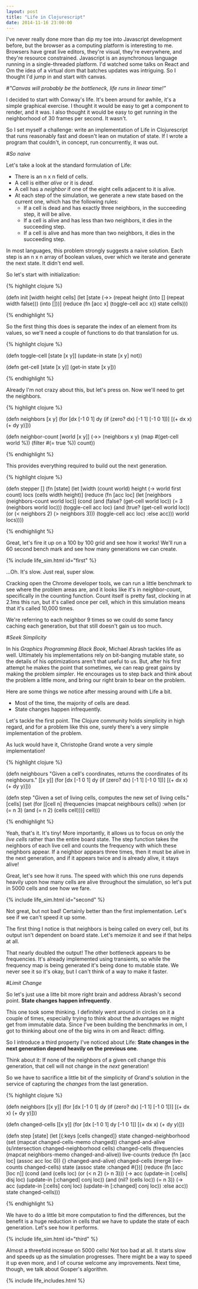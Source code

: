 ```yaml
---
layout: post
title: "Life in Clojurescript"
date: 2014-11-16 23:00:00
---
```



I've never really done more than dip my toe into Javascript development before, but the browser as a computing platform is interesting to me. Browsers have great live editors, they're visual, they're everywhere, and they're resource constrained. Javascript is an asynchronous language running in a single-threaded platform. I'd watched some talks on React and Om the idea of a virtual dom that batches updates was intriguing. So I thought I'd jump in and start with canvas.

#_"Canvas will probably be the bottleneck, life runs in linear time!"_

I decided to start with Conway's life. It's been around for awhile, it's a simple graphical exercise. I thought it would be easy to get a component to render, and it was. I also thought it would be easy to get running in the neighborhood of 30 frames per second. It wasn't.

So I set myself a challenge: write an implementation of Life in Clojurescript that runs reasonably fast and doesn't lean on mutation of state. If I wrote a program that couldn't, in concept, run concurrently, it was out.

#_So naive_

Let's take a look at the standard formulation of Life:

 - There is an n x n field of cells.
 - A cell is either _alive_ or it is _dead_.
 - A cell has a _neighbor_ if one of the eight cells adjacent to it is alive.
 - At each step of the simulation, we generate a new state based on the current one, which has the following rules:
   - If a cell is dead and has exactly three neighbors, in the succeeding step, it will be alive.
   - If a cell is alive and has less than two neighbors, it dies in the succeeding step.
   - If a cell is alive and has more than two neighbors, it dies in the succeeding step.

In most languages, this problem strongly suggests a naive solution. Each step is an n x n array of boolean values, over which we iterate and generate the next state. It didn't end well.

So let's start with initialization:

{% highlight clojure %}

(defn init [width height cells]
 (let [state (->> (repeat height (into []
                                  (repeat width false)))
              (into []))]
  (reduce (fn [acc x]
           (toggle-cell acc x)) state cells)))

{% endhighlight %}

So the first thing this does is separate the index of an element from its values, so we'll need a couple of functions to do that translation for us.

{% highlight clojure %}


(defn toggle-cell [state [x y]]
 (update-in state [x y] not))

(defn get-cell [state [x y]]
 (get-in state [x y]))

{% endhighlight %}

Already I'm not crazy about this, but let's press on. Now we'll need to get the neighbors.

{% highlight clojure %}


(defn neighbors [x y]
  (for [dx [-1 0 1]
        dy (if (zero? dx) [-1 1] [-1 0 1])]
    [(+ dx x) (+ dy y)]))

(defn neighbor-count [world [x y]]
  (->> (neighbors x y)
       (map #(get-cell world %))
       (filter #(= true %))
       count))

{% endhighlight %}

This provides everything required to build out the next generation.

{% highlight clojure %}

(defn stepper []
  (fn [state]
    (let [width (count world)
          height (-> world first count)
          locs (cells width height)]
      (reduce (fn [acc loc]
                (let [neighbors (neighbors-count world loc)]
                  (cond (and (false? (get-cell world loc))
                             (= 3 (neighbors world loc)))
                        (toggle-cell acc loc)
                        (and (true? (get-cell world loc))
                             (or (< neighbors 2)
                                 (> neighbors 3)))
                        (toggle-cell acc loc)
                        :else acc))) world locs))))

{% endhighlight %}

Great, let's fire it up on a 100 by 100 grid and see how it works! We'll run
a 60 second bench mark and see how many generations we can create.

{% include life_sim.html id="first" %}

...Oh. It's slow. Just real, super slow.

Cracking open the Chrome developer tools, we can run a little benchmark to see where
the problem areas are, and it looks like it's in neighbor-count, specifically in the
counting function. Count itself is pretty fast, clocking in at 2.1ms this run, but it's
called once per cell, which in this simulation means that it's called 10,000 times.

We're referring to each neighbor 9 times so we could do some fancy caching each generation,
but that still doesn't gain us too much.

#_Seek Simplicity_

In his *Graphics Programming Black Book*, Michael Abrash tackles life as well. Ultimately his
implementations rely on bit-banging mutable state, so the details of his optimizations aren't
that useful to us. But, after his first attempt he makes the point that sometimes, we can reap
great gains by making the problem *simpler*. He encourages us to step back and think about the
problem a little more, and bring our right brain to bear on the problem.

Here are some things we notice after messing around with Life a bit.

 * Most of the time, the majority of cells are dead.
 * State changes happen infrequently.

Let's tackle the first point. The Clojure community holds simplicity in high regard, and for a 
problem like this one, surely there's a very simple implementation of the problem.

As luck would have it, Christophe Grand wrote a very simple implementation!

{% highlight clojure %}

(defn neighbours
  "Given a cell's coordinates, returns the coordinates of its neighbours."
  [[x y]]
  (for [dx [-1 0 1] dy (if (zero? dx) [-1 1] [-1 0 1])]
    [(+ dx x) (+ dy y)]))

(defn step
  "Given a set of living cells, computes the new set of living cells."
  [cells]
  (set (for [[cell n] (frequencies (mapcat neighbours cells))
             :when (or (= n 3) (and (= n 2) (cells cell)))]
         cell)))

{% endhighlight %}

Yeah, that's it. It's tiny! More importantly, it allows us to focus on only the *live cells*
rather than the entire board state. The step function takes the neighbors of each live cell and
counts the frequency with which these neighbors appear. If a neighbor appears three times, then
it must be alive in the next generation, and if it appears twice and is already alive, it stays alive!

Great, let's see how it runs. The speed with which this one runs depends heavily upon how many cells are
alive throughout the simulation, so let's put in 5000 cells and see how we fare.

{% include life_sim.html id="second" %}

Not great, but not bad! Certainly better than the first implementation. Let's see if
we can't speed it up some.

The first thing I notice is that neighbors is being called on every cell, but its output isn't dependent
on board state. Let's memoize it and see if that helps at all.

That nearly doubled the output! The other bottleneck appears to be frequencies.
It's already implemented using transients, so while the frequency map is being
generated it's being done to mutable state. We never see it so it's okay, but
I can't think of a way to make it faster.

#_Limit Change_

So let's just use a litte bit more right brain and address Abrash's second point.
**State changes happen infrequently**.

This one took some thinking. I definitely went around in circles on it a couple of times,
especially trying to think about the advantages we might get from immutable data. Since
I've been building the benchmarks in om, I got to thinking about one of the big wins in
om and React: diffing.

So I introduce a third property I've noticed about Life: **State changes in the next 
generation depend heavily on the previous one**.

Think about it: If none of the neighbors of a given cell change this generation, that
cell will not change in the *next* generation!

So we have to sacrifice a little bit of the simplicity of Grand's solution in the service
of capturing the *changes* from the last generation.

{% highlight clojure %}


(defn neighbors [[x y]]
  (for [dx [-1 0 1] 
        dy (if (zero? dx) [-1 1] [-1 0 1])]
    [(+ dx x) (+ dy y)]))

(defn changed-cells [[x y]]
  (for [dx [-1 0 1] 
        dy  [-1 0 1]]
    [(+ dx x) (+ dy y)]))


(defn step [state]
  (let [{:keys [cells changed]} state
        changed-neighborhood (set (mapcat changed-cells-memo changed))
        changed-and-alive (s/intersection changed-neighborhood cells)
        changed-cells (frequencies (mapcat neighbors-memo changed-and-alive))
        live-counts (reduce (fn [acc loc] (assoc acc loc 0)) {} changed-and-alive)
        changed-cells (merge live-counts changed-cells)
        state (assoc state :changed #{})]
    (reduce (fn [acc [loc n]]
              (cond (and (cells loc) (or (< n 2) (> n 3)))
                    (-> acc
                        (update-in [:cells] disj loc)
                        (update-in [:changed] conj loc))
                    (and (nil? (cells loc)) (= n 3))
                    (-> acc
                        (update-in [:cells] conj loc)
                        (update-in [:changed] conj loc))
                    :else acc)) state changed-cells)))

{% endhighlight %}

We have to do a little bit more computation to find the differences, but the benefit is
a huge reduction in cells that we have to update the state of each generation. Let's see
how it performs.

{% include life_sim.html id="third" %}

Almost a threefold increase on 5000 cells! Not too bad at all. It starts slow and speeds
up as the simulation progresses. There might be a way to speed it up even more, and I of
course welcome any improvements. Next time, though, we talk about Gosper's algorithm.

{% include life_includes.html %}
